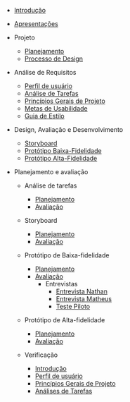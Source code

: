 - [Introdução](introducao)
- [Apresentações](docs/proj/apresentacao.md)
- Projeto
  - [Planejamento](docs/proj/planejamento.md)
  - [Processo de Design](docs/proj/processoDedesign.md)
- Análise de Requisitos
  - [Perfil de usuário](docs/proj/perfilDeUsuario.md)
  - [Análise de Tarefas](docs/proj/analiseDeTarefas.md)
  - [Princípios Gerais de Projeto](docs/proj/principiosGeraisDeProjeto.md)
  - [Metas de Usabilidade](docs/proj/metasDeUsabilidade.md)
  - [Guia de Estilo](docs/proj/guiaDeEstilo.md)

- Design, Avaliação e Desenvolvimento
  - [Storyboard](docs/proj/storyboard.md)
  - [Protótipo Baixa-Fidelidade](docs/proj/prototipoBaixa.md)
  - [Protótipo Alta-Fidelidade](docs/proj/prototipoAlta.md)

- Planejamento e avaliação
  - Análise de tarefas
    - [Planejamento](docs/proj/planAvaliacao-AnaliseTarefas.md)
    - [Avaliação](docs/proj/avaliacao-AnaliseTarefas.md)
  - Storyboard
    - [Planejamento](docs/proj/planejamentoDaAvalicaoDosStoryboards.md)
    - [Avaliação](docs/proj/relatoResultadoStoryboard.md)

  - Protótipo de Baixa-fidelidade
    - [Planejamento](docs/proj/planejamentoAvalicaoBaixa.md)
    - [Avaliação](docs/proj/relatoResultadoProtBaixa.md)
      - Entrevistas
        - [Entrevista Nathan](docs/proj/entrevistaNathan.md)
        - [Entrevista Matheus](docs/proj/entrevistaMatheus.md)
        - [Teste Piloto](docs/proj/testePilotoBaixa.md)

  - Protótipo de Alta-fidelidade
    - [Planejamento](docs/proj/planejamentoAvaliacaoAlta.md)
    - [Avaliação](docs/proj/relatoResultadoProtAlta.md)

  - Verificação
    - [Introdução](docs/proj/verificacao.md)
    - [Perfil de usuário](docs/proj/verificacao-perfilUsuarios.md)
    - [Princípios Gerais de Projeto](docs/proj/verificacaoPrincipiosGeraisDeProjeto.md)
    - [Análises de Tarefas](docs/proj/verificacaoAnalisesDeTarefas.md)